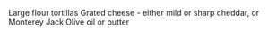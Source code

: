 Large flour tortillas
Grated cheese - either mild or sharp cheddar, or Monterey Jack
Olive oil or butter